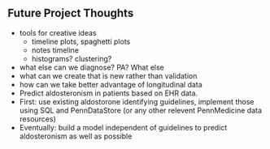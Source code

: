 ## Future Project Thoughts

* tools for creative ideas
    * timeline plots, spaghetti plots
    * notes timeline
    * histograms?  clustering?
* what else can we diagnose? PA? What else
* what can we create that is new rather than validation
* how can we take better advantage of longitudinal data
* Predict aldosteronism in patients based on EHR data.
 * First: use existing aldostorone identifying guidelines, implement those using SQL and PennDataStore (or any other relevent PennMedicine data resources)
 * Eventually: build a model independent of guidelines to predict aldosteronism as well as possible
